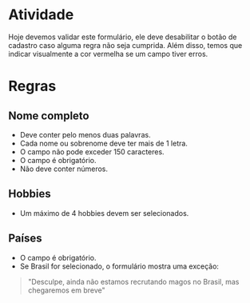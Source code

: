 # Atividade 

Hoje devemos validar este formulário, ele deve desabilitar o botão de cadastro caso alguma regra não seja cumprida. Além disso, temos que indicar visualmente a cor vermelha se um campo tiver erros.

# Regras

## Nome completo
* Deve conter pelo menos duas palavras.
* Cada nome ou sobrenome deve ter mais de 1 letra.
* O campo não pode exceder 150 caracteres.
* O campo é obrigatório.
* Não deve conter números.

## Hobbies
* Um máximo de 4 hobbies devem ser selecionados.

## Países
* O campo é obrigatório.
* Se Brasil for selecionado, o formulário mostra uma exceção:
> "Desculpe, ainda não estamos recrutando magos no Brasil, mas chegaremos em breve"

